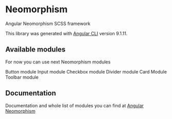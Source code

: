 # Neomorphism
Angular Neomorphism SCSS framework

This library was generated with [Angular CLI](https://github.com/angular/angular-cli) version 9.1.11.

## Available modules

For now you can use next Neomorphism modules

Button module
Input module
Checkbox module
Divider module
Card Module
Toolbar module

## Documentation

Documentation and whole list of modules you can find at [Angular Neomorphism](https://angular-neomorphism.web.app/)